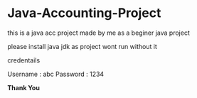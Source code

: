 # Java-Accounting-Project
this is a java acc project made by me as a beginer java project 

please install java jdk as project wont run without it 

credentails

Username : abc
Password : 1234

**Thank You**
